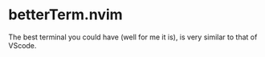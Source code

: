 # betterTerm.nvim
The best terminal you could have (well for me it is), is very similar to that of VScode.
